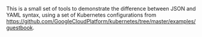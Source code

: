 This is a small set of tools to demonstrate the difference between
JSON and YAML syntax, using a set of Kubernetes configurations from 
https://github.com/GoogleCloudPlatform/kubernetes/tree/master/examples/guestbook.

